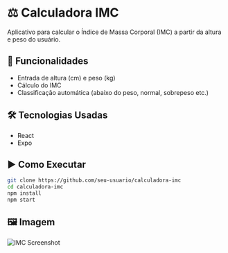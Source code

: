 # ⚖️ Calculadora IMC

Aplicativo para calcular o Índice de Massa Corporal (IMC) a partir da altura e peso do usuário.

## 🔧 Funcionalidades
- Entrada de altura (cm) e peso (kg)
- Cálculo do IMC
- Classificação automática (abaixo do peso, normal, sobrepeso etc.)

## 🛠️ Tecnologias Usadas
- React
- Expo

## ▶️ Como Executar
```bash
git clone https://github.com/seu-usuario/calculadora-imc
cd calculadora-imc
npm install
npm start
```

## 🖼️ Imagem
![IMC Screenshot](./assets/imc-preview.png)
